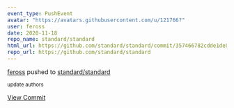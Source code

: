 ```yaml
---
event_type: PushEvent
avatar: "https://avatars.githubusercontent.com/u/121766?"
user: feross
date: 2020-11-18
repo_name: standard/standard
html_url: https://github.com/standard/standard/commit/357466782cdde1de89591fd6fa97a3918ec3f19b
repo_url: https://github.com/standard/standard
---
```


<a href='https://github.com/feross' target='_blank'>feross</a> pushed to <a href='https://github.com/standard/standard' target='_blank'>standard/standard</a>

<small>update authors</small>

<a href='https://github.com/standard/standard/commit/357466782cdde1de89591fd6fa97a3918ec3f19b' target='_blank'>View Commit</a>